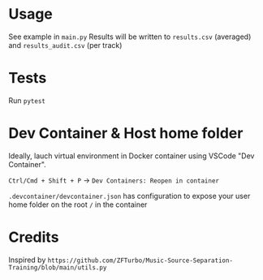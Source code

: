 # Usage
See example in `main.py`
Results will be written to `results.csv` (averaged) and `results_audit.csv` (per track)

# Tests
Run `pytest`

# Dev Container & Host home folder
Ideally, lauch virtual environment in Docker container using VSCode "Dev Container". 

`Ctrl/Cmd + Shift + P` -> `Dev Containers: Reopen in container`

`.devcontainer/devcontainer.json` has configuration to expose your user home folder on the root `/` in the container

# Credits
Inspired by `https://github.com/ZFTurbo/Music-Source-Separation-Training/blob/main/utils.py`